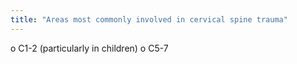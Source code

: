 ```yaml
---
title: "Areas most commonly involved in cervical spine trauma"
---
```

o C1-2 (particularly in children) 
o C5-7

